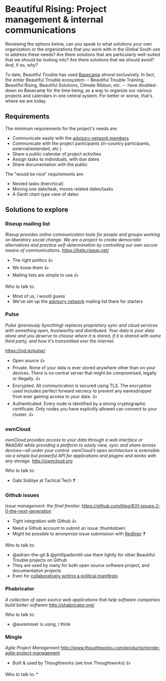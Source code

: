 Beautiful Rising: Project management & internal communications
==============================================================

Reviewing the options below, can you speak to what solutions your own organization or the organizations that you work with in the Global South use to address these needs? Are there solutions that are particularly well-suited that we should be looking into? Are there solutions that we should avoid? And, if so, why?

To date, Beautiful Trouble has used [Basecamp](https://basecamp.com/) almost exclusively. In fact, the entier Beautiful Trouble ecosystem -- Beautiful Trouble Training, Beautiful Rising, Beautiful Solutions, Climate Ribbon, etc. -- have doubled-down on Basecamp for the time being, as a way to organize our various projects and calendars in one central system. For better or worse, that's where we are today.

## Requirements

The minimum requirements for the project's needs are:

* Communicate easily with the [advisory network members][advisorynetwork]
* Communicate with the project participants (in-country participants, external/extended, etc.)
* Share a public calendar of project activities
* Assign tasks to individuals, with due dates
* Share documentation with the public

The "would be nice" requirements are:

* Nested tasks (hierchical)
* Moving one date/task, moves related dates/tasks
* A Gantt chart type view of dates

## Solutions to explore

### Riseup mailing list
_Riseup provides online communication tools for people and groups working on liberatory social change. We are a project to create democratic alternatives and practice self-determination by controlling our own secure means of communications._
https://help.riseup.net/

* The right politics :thumbsup:
* We know them :thumbsup:
* Mailing lists are simple to use :thumbsup:

Who to talk to:
* Most of us, I would guess
* We've set-up the [advisory network][advisorynetwork] mailing list there for starters

### Pulse 
_Pulse (previously Syncthing) replaces proprietary sync and cloud services with something open, trustworthy and distributed. Your data is your data alone and you deserve to choose where it is stored, if it is shared with some third party, and how it's transmitted over the Internet._

https://ind.ie/pulse/

* Open source :thumbsup:
* Private. None of your data is ever stored anywhere other than on your devices. There is no central server that might be compromised, legally or illegally. :thumbsup:
* Encrypted. All communication is secured using TLS. The encryption used includes perfect forward secrecy to prevent any eavesdropper from ever gaining access to your data. :thumbsup:
* Authenticated. Every node is identified by a strong cryptographic certificate. Only nodes you have explicitly allowed can connect to your cluster. :thumbsup:

### ownCloud
_ownCloud provides access to your data through a web interface or WebDAV while providing a platform to easily view, sync and share across devices—all under your control. ownCloud’s open architecture is extensible via a simple but powerful API for applications and plugins and works with any storage._
http://owncloud.org

Who to talk to:
* Gabi Sobliye at Tactical Tech :question:

### Github issues
_Issue management: the final frontier._
https://github.com/blog/831-issues-2-0-the-next-generation

* Tight integration with Github :thumbsup:
* Need a Github account to submit an issue :thumbdown:
* Might be possible to anonymize issue submission with [Redliner](https://github.com/benbalter/redliner) :question:

Who to talk to:
* @adrian-the-git & @phillipadsmith use them lightly for other Beautiful Trouble projects on Github
* They are used by many for both open source software project, and documentation projects
* Even for [collaboratively writing a political manifesto](https://github.com/openpolitics/manifesto/issues)

### Phabricator 
_A collection of open source web applications that help software companies build better software_
http://phabricator.org/

Who to talk to:
* @auremoser is using, I think

### Mingle
_Agile Project Management_
http://www.thoughtworks.com/products/mingle-agile-project-management

* Built & used by Thoughtworks (we love Thoughtworks) :thumbsup:

Who to talk to:
* 

[aadk]: http://actionaid.org
[bt]: http://beautifultrouble.org
[bsol]: http://beautifulsolutions.info
[brising]: http://beautifulrising.org
[advisorynetwork]: http://beautifulrising.org/news/#announcing-the-first-members-of-the-beautiful-rising-advisory-network
